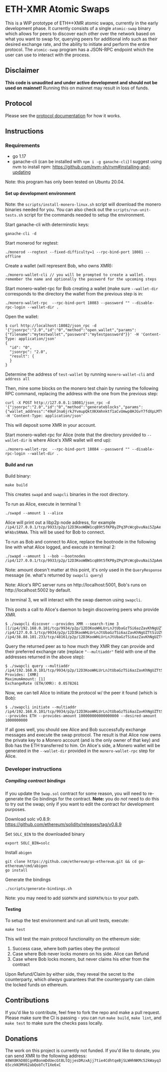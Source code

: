 # ETH-XMR Atomic Swaps

This is a WIP prototype of ETH<->XMR atomic swaps, currently in the early development phase. It currently consists of a single `atomic-swap` binary which allows for peers to discover each other over the network based on what you want to swap for, querying peers for additional info such as their desired exchange rate, and the ability to initiate and perform the entire protocol. The `atomic-swap` program has a JSON-RPC endpoint which the user can use to interact with the process. 

## Disclaimer

**This code is unaudited and under active development and should not be used on mainnet!** Running this on mainnet may result in loss of funds.

## Protocol

Please see the [protocol documentation](docs/protocol.md) for how it works.

## Instructions

### Requirements

- go 1.17
- ganache-cli (can be installed with `npm i -g ganache-cli`) I suggest using nvm to install npm: https://github.com/nvm-sh/nvm#installing-and-updating

Note: this program has only been tested on Ubuntu 20.04.

#### Set up development environment

Note: the `scripts/install-monero-linux.sh` script will download the monero binaries needed for you. You can also check out the `scripts/run-unit-tests.sh` script for the commands needed to setup the environment.

Start ganache-cli with determinstic keys:
```
ganache-cli -d
```

Start monerod for regtest:
```
./monerod --regtest --fixed-difficulty=1 --rpc-bind-port 18081 --offline
```

Create a wallet (will represent Bob, who owns XMR):
```
./monero-wallet-cli // you will be prompted to create a wallet. remember the name and optionally the password for the upcoming steps
```

Start monero-wallet-rpc for Bob creating a wallet (make sure `--wallet-dir` corresponds to the directory the wallet from the previous step is in:
```
./monero-wallet-rpc  --rpc-bind-port 18083 --password "" --disable-rpc-login --wallet-dir .
```

Open the wallet:
```
$ curl http://localhost:18082/json_rpc -d '{"jsonrpc":"2.0","id":"0","method":"open_wallet","params":{"filename":"mytestwallet","password":"mytestpassword"}}' -H 'Content-Type: application/json'
{
  "id": "0",
  "jsonrpc": "2.0",
  "result": {
  }
}
```

Determine the address of `test-wallet` by running `monero-wallet-cli` and `address all`

Then, mine some blocks on the monero test chain by running the following RPC command, replacing the address with the one from the previous step:
```
curl -X POST http://127.0.0.1:18081/json_rpc -d '{"jsonrpc":"2.0","id":"0","method":"generateblocks","params":{"wallet_address":"49oFJna6jrkJYvmupQktXKXmhnktf1aCvUmwp8HJGvY7fdXpLMTVeqmZLWQLkyHXuU9Z8mZ78LordCmp3Nqx5T9GFdEGueB","amount_of_blocks":100}' -H 'Content-Type: application/json'
```

This will deposit some XMR in your account.

Start monero-wallet-rpc for Alice (note that the directory provided to `--wallet-dir` is where Alice's XMR wallet will end up):
```
./monero-wallet-rpc  --rpc-bind-port 18084 --password "" --disable-rpc-login --wallet-dir .
```

#### Build and run

Build binary:
```
make build
```

This creates `swapd` and `swapcli` binaries in the root directory.

To run as Alice, execute in terminal 1:
```
./swapd --amount 1 --alice
```

Alice will print out a libp2p node address, for example `/ip4/127.0.0.1/tcp/9933/p2p/12D3KooWBW1cqB9t5fKP8yZPq3PcWcgbvuNai5ZpAeWFAbs5RNAA`. This will be used for Bob to connect.

To run as Bob and connect to Alice, replace the bootnode in the following line with what Alice logged, and execute in terminal 2:

```
./swapd --amount 1 --bob --bootnodes /ip4/127.0.0.1/tcp/9933/p2p/12D3KooWBW1cqB9t5fKP8yZPq3PcWcgbvuNai5ZpAeWFAbs5RNAA
```

Note: amount doesn't matter at this point, it's only used in the `QueryResponse` message (ie. what's returned by `swapcli query`)

Note: Alice's RPC server runs on http://localhost:5001, Bob's runs on http://localhost:5002 by default.

In terminal 3, we will interact with the swap daemon using `swapcli`.

This posts a call to Alice's daemon to begin discovering peers who provide XMR.
```
$ ./swapcli discover --provides XMR --search-time 3
[[/ip4/192.168.0.101/tcp/9934/p2p/12D3KooWHLUrLnJtUbaGzTSi6azZavKhNgUZTtSiUZ9Uy12v1eZ7 /ip4/127.0.0.1/tcp/9934/p2p/12D3KooWHLUrLnJtUbaGzTSi6azZavKhNgUZTtSiUZ9Uy12v1eZ7 /ip4/38.88.101.233/tcp/48161/p2p/12D3KooWHLUrLnJtUbaGzTSi6azZavKhNgUZTtSiUZ9Uy12v1eZ7]]
```

Query the returned peer as to how much they XMR they can provide and their preferred exchange rate (replace `"--multiaddr"` field with one of the addresses returned in the above step):
```
$ ./swapcli query --multiaddr /ip4/192.168.0.101/tcp/9934/p2p/12D3KooWHLUrLnJtUbaGzTSi6azZavKhNgUZTtSiUZ9Uy12v1eZ7
Provides: [XMR]
MaximumAmount: [1]
ExchangeRate (ETH/XMR): 0.0578261
```

Now, we can tell Alice to initiate the protocol w/ the peer it found (which is Bob):
```
$ ./swapcli initiate --multiaddr /ip4/192.168.0.101/tcp/9934/p2p/12D3KooWHLUrLnJtUbaGzTSi6azZavKhNgUZTtSiUZ9Uy12v1eZ7 --provides ETH --provides-amount 100000000000000000 --desired-amount 1000000000
```

If all goes well, you should see Alice and Bob successfully exchange messages and execute the swap protocol. The result is that Alice now owns the private key to a Monero account (and is the only owner of that key) and Bob has the ETH transferred to him. On Alice's side, a Monero wallet will be generated in the `--wallet-dir` provided in the `monero-wallet-rpc` step for Alice.

### Developer instructions

##### Compiling contract bindings

If you update the `Swap.sol` contract for some reason, you will need to re-generate the Go bindings for the contract. **Note:** you do *not* need to do this to try out the swap; only if you want to edit the contract for development purposes.

Download solc v0.8.9: https://github.com/ethereum/solidity/releases/tag/v0.8.9

Set `SOLC_BIN` to the downloaded binary
```
export SOLC_BIN=solc
```

Install `abigen`
```
git clone https://github.com/ethereum/go-ethereum.git && cd go-ethereum/cmd/abigen
go install
```

Generate the bindings
```
./scripts/generate-bindings.sh
```
Note: you may need to add `$GOPATH` and `$GOPATH/bin` to your path.

#### Testing
To setup the test environment and run all unit tests, execute:
```
make test
```

This will test the main protocol functionality on the ethereum side:
1. Success case, where both parties obey the protocol
2. Case where Bob never locks monero on his side. Alice can Refund
3. Case where Bob locks monero, but never claims his ether from the contract

Upon Refund/Claim by either side, they reveal the secret to the counterparty, which *always* guarantees that the counteryparty can claim the locked funds on ethereum.

## Contributions

If you'd like to contribute, feel free to fork the repo and make a pull request. Please make sure the CI is passing - you can run `make build`, `make lint`, and `make test` to make sure the checks pass locally.

## Donations

The work on this project is currently not funded. If you'd like to donate, you can send XMR to the following address: `48WX8KhD8ECgnRBonmDdUecGt8LtQjjesDRzxAjj7tie4CdhtqeBjSLWHhNKMc52kWayq365czkN3MV62abQobTcT1Xe6xC`